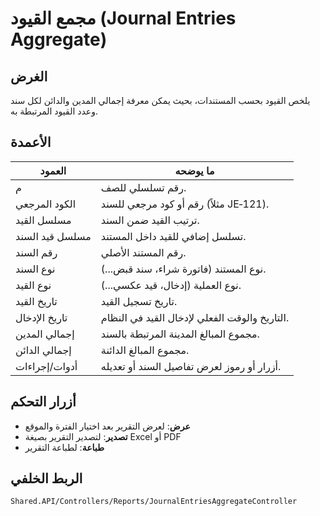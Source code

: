 # مجمع القيود (Journal Entries Aggregate)

## الغرض
يلخص القيود بحسب المستندات، بحيث يمكن معرفة إجمالي المدين والدائن لكل سند وعدد القيود المرتبطة به.

## الأعمدة

| العمود | ما يوضحه |
|--------|----------|
| م | رقم تسلسلي للصف. |
| الكود المرجعي | رقم أو كود مرجعي للسند (مثلاً JE‑121). |
| مسلسل القيد | ترتيب القيد ضمن السند. |
| مسلسل قيد السند | تسلسل إضافي للقيد داخل المستند. |
| رقم السند | رقم المستند الأصلي. |
| نوع السند | نوع المستند (فاتورة شراء، سند قبض...). |
| نوع القيد | نوع العملية (إدخال، قيد عكسي...). |
| تاريخ القيد | تاريخ تسجيل القيد. |
| تاريخ الإدخال | التاريخ والوقت الفعلي لإدخال القيد في النظام. |
| إجمالي المدين | مجموع المبالغ المدينة المرتبطة بالسند. |
| إجمالي الدائن | مجموع المبالغ الدائنة. |
| أدوات/إجراءات | أزرار أو رموز لعرض تفاصيل السند أو تعديله. |

## أزرار التحكم
- **عرض**: لعرض التقرير بعد اختيار الفترة والموقع
- **تصدير**: لتصدير التقرير بصيغة Excel أو PDF
- **طباعة**: لطباعة التقرير

## الربط الخلفي
`Shared.API/Controllers/Reports/JournalEntriesAggregateController`
